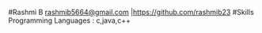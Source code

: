 #Rashmi B
rashmib5664@gmail.com |https://github.com/rashmib23
#Skills
Programming Languages : c,java,c++
